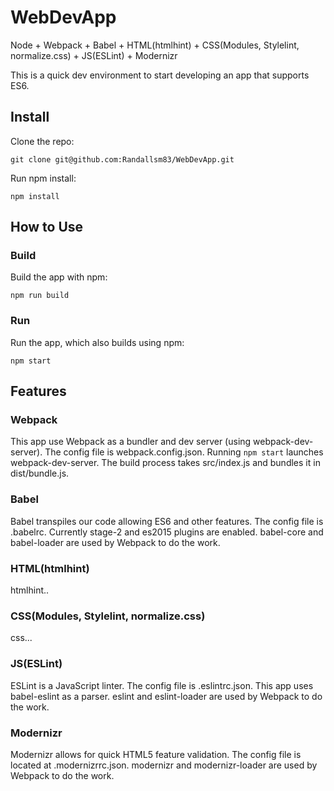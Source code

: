 # WebDevApp
Node + Webpack + Babel + HTML(htmlhint) + CSS(Modules, Stylelint,
		normalize.css) + JS(ESLint) + Modernizr

This is a quick dev environment to start developing an app that supports ES6.

## Install

Clone the repo:
```
git clone git@github.com:Randallsm83/WebDevApp.git
```

Run npm install:
```
npm install
```

## How to Use

### Build

Build the app with npm:
```
npm run build
```

### Run

Run the app, which also builds using npm:
```
npm start
```

## Features

### Webpack

This app use Webpack as a bundler and dev server (using webpack-dev-server).
The config file is webpack.config.json. Running `npm start` launches
webpack-dev-server. The build process takes src/index.js and bundles it in
dist/bundle.js.

### Babel

Babel transpiles our code allowing ES6 and other features. The config file is
.babelrc. Currently stage-2
and es2015 plugins are enabled. babel-core and babel-loader are used by
Webpack to do the work.

### HTML(htmlhint)

htmlhint..

### CSS(Modules, Stylelint, normalize.css)

css...

### JS(ESLint)

ESLint is a JavaScript linter. The config file is .eslintrc.json. This app uses babel-eslint as a parser. eslint
and eslint-loader are used by Webpack to do the work.

### Modernizr

Modernizr allows for quick HTML5 feature validation. The config file is
located at .modernizrrc.json. modernizr and modernizr-loader are used by
Webpack to do the work.
